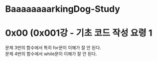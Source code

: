 # BaaaaaaaarkingDog-Study

# 0x00 (0x001강 - 기초 코드 작성 요령 1

  문제 3번의 함수에서 특히 for문이 이해가 잘 안 된다.<br>
  문제 4번의 함수에서 while문이 이해가 잘 안 된다.<br>
 
